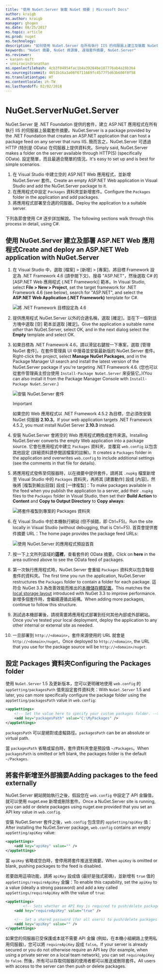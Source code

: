 ```yaml
---
title: "使用 NuGet.Server 裝載 NuGet 摘要 | Microsoft Docs"
author: kraigb
ms.author: kraigb
manager: ghogen
ms.date: 08/25/2017
ms.topic: article
ms.prod: nuget
ms.technology: 
description: "如何使用 NuGet.Server 在所有執行 IIS 的伺服器上建立及裝載 NuGet 套件摘要，透過 HTTP 和 OData 提供套件。"
keywords: "NuGet 摘要, NuGet 資源庫, 遠端套件摘要, NuGet.Server"
ms.reviewer:
- karann-msft
- unniravindranathan
ms.openlocfilehash: 4cb3f04954fac1b4a39284be187776ab4a19b364
ms.sourcegitcommit: 4651b16a3a08f6711669fc4577f5d63b600f8f58
ms.translationtype: HT
ms.contentlocale: zh-TW
ms.lasthandoff: 02/02/2018
---
```

# <a name="nugetserver"></a><span data-ttu-id="c05aa-104">NuGet.Server</span><span class="sxs-lookup"><span data-stu-id="c05aa-104">NuGet.Server</span></span>

<span data-ttu-id="c05aa-105">NuGet.Server 是 .NET Foundation 提供的套件，建立 ASP.NET 應用程式在所有執行 IIS 的伺服器上裝載套件摘要。</span><span class="sxs-lookup"><span data-stu-id="c05aa-105">NuGet.Server is a package provided by the .NET Foundation that creates an ASP.NET application that can host a package feed on any server that runs IIS.</span></span> <span data-ttu-id="c05aa-106">簡而言之，NuGet.Server 可透過 HTTP (特別是 OData) 在伺服器上提供資料夾。</span><span class="sxs-lookup"><span data-stu-id="c05aa-106">Simply said, NuGet.Server makes a folder on the server available through HTTP(S) (specifically OData).</span></span> <span data-ttu-id="c05aa-107">設定簡單，而且最適合簡單的情況。</span><span class="sxs-lookup"><span data-stu-id="c05aa-107">It's easy to set up and is best for simple scenarios.</span></span>

1. <span data-ttu-id="c05aa-108">在 Visual Studio 中建立空的 ASP.NET Web 應用程式，並新增 NuGet.Server 套件。</span><span class="sxs-lookup"><span data-stu-id="c05aa-108">Create an empty ASP.NET Web application in Visual Studio and add the NuGet.Server package to it.</span></span>
1. <span data-ttu-id="c05aa-109">在應用程式中設定 `Packages` 資料夾並新增套件。</span><span class="sxs-lookup"><span data-stu-id="c05aa-109">Configure the `Packages` folder in the application and add packages.</span></span>
1. <span data-ttu-id="c05aa-110">將應用程式部署至合適的伺服器。</span><span class="sxs-lookup"><span data-stu-id="c05aa-110">Deploy the application to a suitable server.</span></span>

<span data-ttu-id="c05aa-111">下列各節會使用 C# 逐步詳加解說。</span><span class="sxs-lookup"><span data-stu-id="c05aa-111">The following sections walk through this process in detail, using C#.</span></span>

## <a name="create-and-deploy-an-aspnet-web-application-with-nugetserver"></a><span data-ttu-id="c05aa-112">使用 NuGet.Server 建立及部署 ASP.NET Web 應用程式</span><span class="sxs-lookup"><span data-stu-id="c05aa-112">Create and deploy an ASP.NET Web application with NuGet.Server</span></span>

1. <span data-ttu-id="c05aa-113">在 Visual Studio 中，選取 [檔案] > [新增] > [專案]、將目標 Framework 設定為 .NET Framework 4.6 (請參閱下文)、搜尋 "ASP.NET"，然後選取 C# 的 [ASP.NET Web 應用程式 (.NET Framework)] 範本。</span><span class="sxs-lookup"><span data-stu-id="c05aa-113">In Visual Studio, select **File > New > Project**, set the target framework for .NET Framework 4.6 (see below), search for "ASP.NET", and select the **ASP.NET Web Application (.NET Framework)** template for C#.</span></span>

    ![將 .NET Framework 目標設定為 4.6](media/Hosting_01-NuGet.Server-Set4.6.png)

1. <span data-ttu-id="c05aa-115">提供應用程式 NuGet.Server 以外的合適名稱，選取 [確定]，並在下一個對話方塊中選取 [空] 範本並選取 [確定]。</span><span class="sxs-lookup"><span data-stu-id="c05aa-115">Give the application a suitable name *other* than NuGet.Server, select OK, and in the next dialog select the **Empty** template and select OK.</span></span>

1. <span data-ttu-id="c05aa-116">如果目標為 .NET Framework 4.6，請以滑鼠右鍵按一下專案，選取 [管理 NuGet 套件]，在套件管理員 UI 中搜尋並安裝最新版的 NuGet.Server 套件。</span><span class="sxs-lookup"><span data-stu-id="c05aa-116">Right-click the project, select **Manage NuGet Packages**, and in the Package Manager UI search and install the latest version of the NuGet.Server package if you're targeting .NET Framework 4.6.</span></span> <span data-ttu-id="c05aa-117">(您也可以從套件管理員主控台使用 `Install-Package NuGet.Server` 來安裝它。)</span><span class="sxs-lookup"><span data-stu-id="c05aa-117">(You can also install it from the Package Manager Console with `Install-Package NuGet.Server`.)</span></span>

    ![安裝 NuGet.Server 套件](media/Hosting_02-NuGet.Server-Package.png)

    > [!Important]
    > <span data-ttu-id="c05aa-119">如果您的 Web 應用程式以 .NET Framework 4.5.2 為目標，您必須改安裝 NuGet 伺服器 **2.10.3**。</span><span class="sxs-lookup"><span data-stu-id="c05aa-119">If your web application targets .NET Framework 4.5.2, you must install NuGet Server **2.10.3** instead.</span></span>

1. <span data-ttu-id="c05aa-120">安裝 NuGet.Server 會將空的 Web 應用程式轉換成套件來源。</span><span class="sxs-lookup"><span data-stu-id="c05aa-120">Installing NuGet.Server converts the empty Web application into a package source.</span></span> <span data-ttu-id="c05aa-121">它會在應用程式中建立 `Packages` 資料夾，並覆寫 `web.config` 以包含其他設定 (詳細資料請參閱該檔案的註解)。</span><span class="sxs-lookup"><span data-stu-id="c05aa-121">It creates a `Packages` folder in the application and overwrites `web.config` to include additional settings (see the comments in that file for details).</span></span>

1. <span data-ttu-id="c05aa-122">將應用程式發佈至伺服器時，以在摘要中提供套件，請將其 `.nupkg` 檔案新增至 Visual Studio 中的 `Packages` 資料夾，再將其 [建置動作] 設成 [內容]，然後將 [複製到輸出目錄] 設成 [一律複製]：</span><span class="sxs-lookup"><span data-stu-id="c05aa-122">To make packages available in the feed when you publish the application to a server, add their `.nupkg` files to the `Packages` folder in Visual Studio, then set their **Build Action** to **Content** and **Copy to Output Directory** to **Copy always**:</span></span>

    ![將套件複製到專案的 Packages 資料夾](media/Hosting_03-NuGet.Server-Package-Folder.png)

1. <span data-ttu-id="c05aa-124">在 Visual Studio 中於本機執行網站 (但不偵錯，即 Ctrl+F5)。</span><span class="sxs-lookup"><span data-stu-id="c05aa-124">Run the site locally in Visual Studio (without debugging, that is Ctrl+F5).</span></span> <span data-ttu-id="c05aa-125">首頁會提供套件摘要 URL：</span><span class="sxs-lookup"><span data-stu-id="c05aa-125">The home page provides the package feed URLs:</span></span>

    ![使用 NuGet.Server 的應用程式預設首頁](media/Hosting_04-NuGet.Server-FeedHomePage.png)

1. <span data-ttu-id="c05aa-127">按一下上文所列區域的**這裡**，查看套件的 OData 摘要。</span><span class="sxs-lookup"><span data-stu-id="c05aa-127">Click on **here** in the area outlined above to see the OData feed of packages.</span></span>

1. <span data-ttu-id="c05aa-128">第一次執行應用程式時，NuGet.Server 會重組 `Packages` 資料夾以包含每個套件的資料夾。</span><span class="sxs-lookup"><span data-stu-id="c05aa-128">The first time you run the application, NuGet.Server restructures the `Packages` folder to contain a folder for each package.</span></span> <span data-ttu-id="c05aa-129">這符合 NuGet 3.3 為改善效能而推出的[本機儲存體配置](http://blog.nuget.org/20151118/nuget-3.3.html#folder-based-repository-commands)。</span><span class="sxs-lookup"><span data-stu-id="c05aa-129">This matches the [local storage layout](http://blog.nuget.org/20151118/nuget-3.3.html#folder-based-repository-commands) introduced with NuGet 3.3 to improve performance.</span></span> <span data-ttu-id="c05aa-130">新增多個套件時，會繼續遵循此結構。</span><span class="sxs-lookup"><span data-stu-id="c05aa-130">When adding more packages, continue to follow this structure.</span></span>

1. <span data-ttu-id="c05aa-131">測試過本機部署後，請視需要將應用程式部署到任何其他內部或外部網站。</span><span class="sxs-lookup"><span data-stu-id="c05aa-131">Once you've tested your local deployment, deploy the application to any other internal or external site as needed.</span></span>
1. <span data-ttu-id="c05aa-132">一旦部署到 `http://<domain>`，套件來源使用的 URL 就會是 `http://<domain>/nuget`。</span><span class="sxs-lookup"><span data-stu-id="c05aa-132">Once deployed to `http://<domain>`, the URL that you use for the package source will be `http://<domain>/nuget`.</span></span>

## <a name="configuring-the-packages-folder"></a><span data-ttu-id="c05aa-133">設定 Packages 資料夾</span><span class="sxs-lookup"><span data-stu-id="c05aa-133">Configuring the Packages folder</span></span>

<span data-ttu-id="c05aa-134">使用 `NuGet.Server` 1.5 及更新版本，您可以更明確地使用 `web.config` 的 `appSetting/packagesPath` 值來設定套件資料夾：</span><span class="sxs-lookup"><span data-stu-id="c05aa-134">With `NuGet.Server` 1.5 and later, you can more specifically configure the package folder using the `appSetting/packagesPath` value in `web.config`:</span></span>

```xml
<appSettings>
    <!-- Set the value here to specify your custom packages folder. -->
    <add key="packagesPath" value="C:\MyPackages" />
</appSettings>
```

<span data-ttu-id="c05aa-135">`packagesPath` 可以是絕對或虛擬路徑。</span><span class="sxs-lookup"><span data-stu-id="c05aa-135">`packagesPath` can be an absolute or virtual path.</span></span>

<span data-ttu-id="c05aa-136">當 `packagesPath` 省略或留白時，套件資料夾會是預設值 `~/Packages`。</span><span class="sxs-lookup"><span data-stu-id="c05aa-136">When `packagesPath` is omitted or left blank, the packages folder is the default `~/Packages`.</span></span>

## <a name="adding-packages-to-the-feed-externally"></a><span data-ttu-id="c05aa-137">將套件新增至外部摘要</span><span class="sxs-lookup"><span data-stu-id="c05aa-137">Adding packages to the feed externally</span></span>

<span data-ttu-id="c05aa-138">NuGet.Server 網站開始執行之後，假設您在 `web.config` 中設定了 API 金鑰值，就可以使用 nuget.exe 新增或刪除套件。</span><span class="sxs-lookup"><span data-stu-id="c05aa-138">Once a NuGet.Server site is running, you can add or delete packages using nuget.exe provided that you set an API key value in `web.config`.</span></span>

<span data-ttu-id="c05aa-139">安裝 NuGet.Server 套件之後，`web.config` 包含空的 `appSetting/apiKey` 值：</span><span class="sxs-lookup"><span data-stu-id="c05aa-139">After installing the NuGet.Server package, `web.config` contains an empty `appSetting/apiKey` value:</span></span>

```xml
<appSettings>
    <add key="apiKey" value="" />
</appSettings>
```

<span data-ttu-id="c05aa-140">當 `apiKey` 省略或空白時，會停用將套件推送至摘要。</span><span class="sxs-lookup"><span data-stu-id="c05aa-140">When `apiKey` is omitted or blank, pushing packages to the feed is disabled.</span></span>

<span data-ttu-id="c05aa-141">若要啟用這項功能，請將 `apiKey` 設成值 (最好是強式密碼)，並新增有 `true` 值的 `appSettings/requireApiKey` 金鑰：</span><span class="sxs-lookup"><span data-stu-id="c05aa-141">To enable this capability, set the `apiKey` to a value (ideally a strong password) and add a key called `appSettings/requireApiKey` with the value of `true`:</span></span>

```xml
<appSettings>
        <!-- Sets whether an API Key is required to push/delete packages -->
    <add key="requireApiKey" value="true" />

    <!-- Set a shared password (for all users) to push/delete packages -->
    <add key="apiKey" value="" />
</appSettings>
```

<span data-ttu-id="c05aa-142">如果您的伺服器已受保護或本就不需要 API 金鑰 (例如，在本機小組網路上使用私用伺服器)，您可以將 `requireApiKey` 設成 `false`。</span><span class="sxs-lookup"><span data-stu-id="c05aa-142">If your server is already secured or you do not otherwise require an API key (for example, when using a private server on a local team network), you can set `requireApiKey` to `false`.</span></span> <span data-ttu-id="c05aa-143">然後，所有可以存取伺服器的使用者都可以推送或刪除套件。</span><span class="sxs-lookup"><span data-stu-id="c05aa-143">All users with access to the server can then push or delete packages.</span></span>